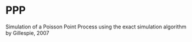 # PPP
Simulation of a Poisson Point Process using the exact simulation algorithm by Gillespie, 2007

